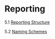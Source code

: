 # Reporting

5.1 [Reporting Structure](01-Reporting_Structure.md)

5.2 [Naming Schemes](02-Naming_Schemes.md)

